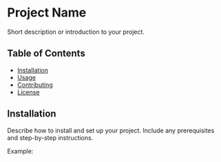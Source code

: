 # Project Name

Short description or introduction to your project.

## Table of Contents

- [Installation](#installation)
- [Usage](#usage)
- [Contributing](#contributing)
- [License](#license)

## Installation

Describe how to install and set up your project. Include any prerequisites and step-by-step instructions.

Example:

